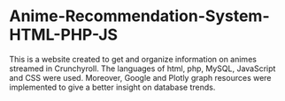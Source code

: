 # Anime-Recommendation-System-HTML-PHP-JS
This is a website created to get and organize information on animes streamed in Crunchyroll. The languages of html, php, MySQL, JavaScript and CSS were used. Moreover, Google and Plotly graph resources were implemented to give a better insight on database trends.


